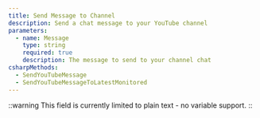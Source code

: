 ```yaml
---
title: Send Message to Channel
description: Send a chat message to your YouTube channel
parameters:
  - name: Message
    type: string
    required: true
    description: The message to send to your channel chat
csharpMethods:
  - SendYouTubeMessage
  - SendYouTubeMessageToLatestMonitored
---
```


::warning
This field is currently limited to plain text - no variable support.
::
